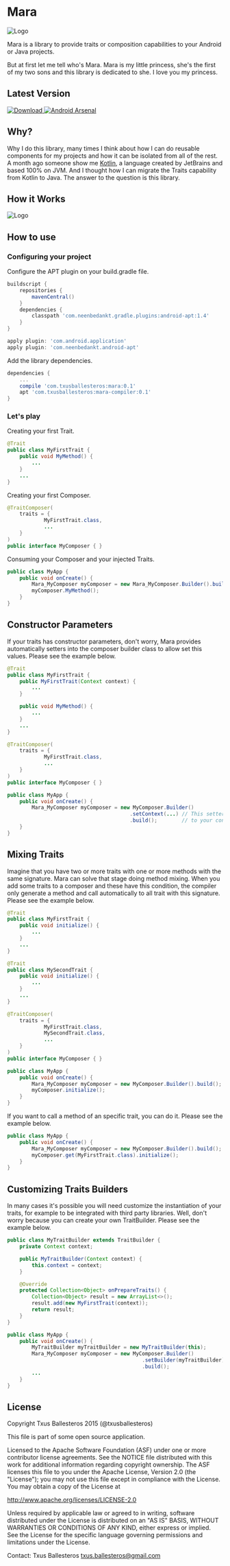 Mara
=====================

![Logo](assets/logo.png)

Mara is a library to provide traits or composition capabilities to your Android or Java projects.

But at first let me tell who's Mara. Mara is my little princess, she's the first of my two
sons and this library is dedicated to she. I love you my princess.

## Latest Version

[ ![Download](https://api.bintray.com/packages/txusballesteros/maven/mara/images/download.svg) ](https://bintray.com/txusballesteros/maven/mara/_latestVersion) [![Android Arsenal](https://img.shields.io/badge/Android%20Arsenal-Mara-green.svg?style=flat)](https://android-arsenal.com/details/1/1949)

## Why?

Why I do this library, many times I think about how I can do reusable components for my projects and
how it can be isolated from all of the rest. A month ago someone show me [Kotlin](http://kotlinlang.org),
a language created by JetBrains and based 100% on JVM. And I thought how I can migrate the Traits
capability from Kotlin to Java. The answer to the question is this library.


## How it Works

![Logo](assets/diagram.png)

## How to use

### Configuring your project

Configure the APT plugin on your build.gradle file.

```groovy
buildscript {
    repositories {
        mavenCentral()
    }
    dependencies {
        classpath 'com.neenbedankt.gradle.plugins:android-apt:1.4'
    }
}

apply plugin: 'com.android.application'
apply plugin: 'com.neenbedankt.android-apt'
```

Add the library dependencies.

```groovy
dependencies {
    ...
    compile 'com.txusballesteros:mara:0.1'
    apt 'com.txusballesteros:mara-compiler:0.1'
}
```

### Let's play

Creating your first Trait.

```java
@Trait
public class MyFirstTrait {
    public void MyMethod() {
        ...
    }
    ...
}
```

Creating your first Composer.

```java
@TraitComposer(
    traits = {
            MyFirstTrait.class,
            ...
    }
)
public interface MyComposer { }
```

Consuming your Composer and your injected Traits.

```java
public class MyApp {
    public void onCreate() {
        Mara_MyComposer myComposer = new Mara_MyComposer.Builder().build();
        myComposer.MyMethod();
    }
}
```

## Constructor Parameters

If your traits has constructor parameters, don't worry, Mara provides automatically
setters into the composer builder class to allow set this values. Please see the example below.

```java
@Trait
public class MyFirstTrait {
    public MyFirstTrait(Context context) {
        ...
    }

    public void MyMethod() {
        ...
    }
    ...
}
```

```java
@TraitComposer(
    traits = {
            MyFirstTrait.class,
            ...
    }
)
public interface MyComposer { }
```

```java
public class MyApp {
    public void onCreate() {
        Mara_MyComposer myComposer = new MyComposer.Builder()
                                        .setContext(...) // This setter has been mapped
                                        .build();        // to your constructor parameter automatically.
    }
}
```

## Mixing Traits

Imagine that you have two or more traits with one or more methods with the same signature. Mara
can solve that stage doing method mixing. When you add some traits to a composer and these have
this condition, the compiler only generate a method and call automatically to all trait with
this signature. Please see the example below.

```java
@Trait
public class MyFirstTrait {
    public void initialize() {
        ...
    }
    ...
}

@Trait
public class MySecondTrait {
    public void initialize() {
        ...
    }
    ...
}
```

```java
@TraitComposer(
    traits = {
            MyFirstTrait.class,
            MySecondTrait.class,
            ...
    }
)
public interface MyComposer { }
```

```java
public class MyApp {
    public void onCreate() {
        Mara_MyComposer myComposer = new MyComposer.Builder().build();
        myComposer.initialize();
    }
}
```

If you want to call a method of an specific trait, you can do it. Please see the example below.

```java
public class MyApp {
    public void onCreate() {
        Mara_MyComposer myComposer = new MyComposer.Builder().build();
        myComposer.get(MyFirstTrait.class).initialize();
    }
}
```

## Customizing Traits Builders

In many cases it's possible you will need customize the instantiation of your traits,
for example to be integrated with third party libraries. Well, don't worry because you
can create your own TraitBuilder. Please see the example below.

```java
public class MyTraitBuilder extends TraitBuilder {
    private Context context;

    public MyTraitBuilder(Context context) {
        this.context = context;
    }

    @Override
    protected Collection<Object> onPrepareTraits() {
        Collection<Object> result = new ArrayList<>();
        result.add(new MyFirstTrait(context));
        return result;
    }
}
```

```java
public class MyApp {
    public void onCreate() {
        MyTraitBuilder myTraitBuilder = new MyTraitBuilder(this);
        Mara_MyComposer myComposer = new MyComposer.Builder()
                                            .setBuilder(myTraitBuilder)
                                            .build();
        ...
    }
}
```

## License

Copyright Txus Ballesteros 2015 (@txusballesteros)

This file is part of some open source application.

Licensed to the Apache Software Foundation (ASF) under one
or more contributor license agreements.  See the NOTICE file
distributed with this work for additional information
regarding copyright ownership.  The ASF licenses this file
to you under the Apache License, Version 2.0 (the
"License"); you may not use this file except in compliance
with the License.  You may obtain a copy of the License at

  http://www.apache.org/licenses/LICENSE-2.0

Unless required by applicable law or agreed to in writing,
software distributed under the License is distributed on an
"AS IS" BASIS, WITHOUT WARRANTIES OR CONDITIONS OF ANY
KIND, either express or implied.  See the License for the
specific language governing permissions and limitations
under the License.
 
Contact: Txus Ballesteros <txus.ballesteros@gmail.com>
